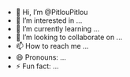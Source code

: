 - 👋 Hi, I’m @PitlouPitlou
- 👀 I’m interested in ...
- 🌱 I’m currently learning ...
- 💞️ I’m looking to collaborate on ...
- 📫 How to reach me ...
- 😄 Pronouns: ...
- ⚡ Fun fact: ...

<!---
PitlouPitlou/PitlouPitlou is a ✨ special ✨ repository because its `README.md` (this file) appears on your GitHub profile.
You can click the Preview link to take a look at your changes.
--->
